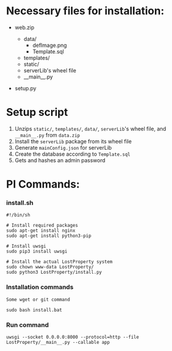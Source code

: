 # Necessary files for installation:

 - web.zip
   - data/
      - defImage.png
      - Template.sql
   - templates/
   - static/
   - serverLib's wheel file
   - \_\_main\_\_.py

 - setup.py


# Setup script

 1. Unzips `static/`, `templates/`, `data/`, `serverLib`'s wheel file, and `__main__.py` from `data.zip`
 2. Install the `serverLib` package from its wheel file
 2. Generate `mainConfig.json` for serverLib
 3. Create the database according to `Template.sql`
 4. Gets and hashes an admin password

# PI Commands:

### install.sh

```
#!/bin/sh

# Install required packages
sudo apt-get install nginx
sudo apt-get install python3-pip

# Install uwsgi
sudo pip3 install uwsgi

# Install the actual LostProperty system
sudo chown www-data LostProperty/
sudo python3 LostProperty/install.py
```

### Installation commands

```
Some wget or git command

sudo bash install.bat
```

### Run command

```
uwsgi --socket 0.0.0.0:8000 --protocol=http --file LostProperty/__main__.py --callable app
```


